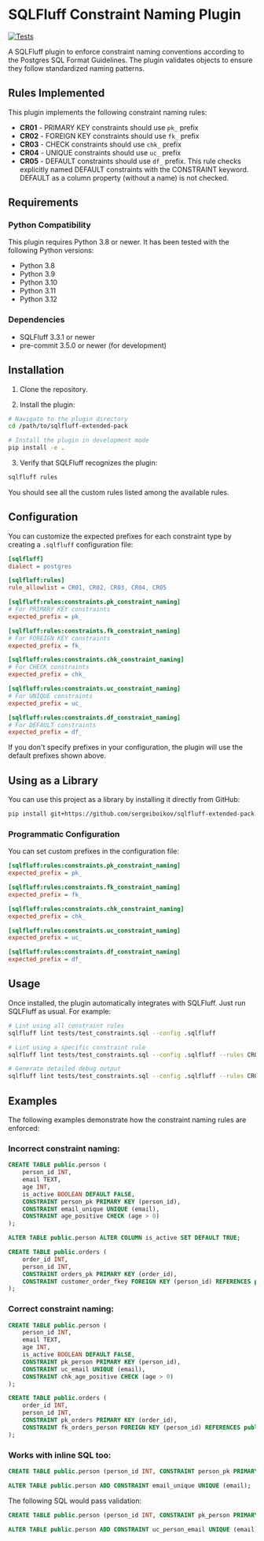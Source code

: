 # SQLFluff Constraint Naming Plugin

[![Tests](https://github.com/sergeiboikov/sqlfluff-extended-pack/actions/workflows/tests.yml/badge.svg)](https://github.com/sergeiboikov/sqlfluff-extended-pack/actions/workflows/tests.yml)

A SQLFluff plugin to enforce constraint naming conventions according to the Postgres SQL Format Guidelines. The plugin validates objects to ensure they follow standardized naming patterns.

## Rules Implemented

This plugin implements the following constraint naming rules:

- **CR01** - PRIMARY KEY constraints should use `pk_` prefix
- **CR02** - FOREIGN KEY constraints should use `fk_` prefix
- **CR03** - CHECK constraints should use `chk_` prefix
- **CR04** - UNIQUE constraints should use `uc_` prefix
- **CR05** - DEFAULT constraints should use `df_` prefix. This rule checks explicitly named DEFAULT constraints with the CONSTRAINT keyword. DEFAULT as a column property (without a name) is not checked.

## Requirements

### Python Compatibility

This plugin requires Python 3.8 or newer. It has been tested with the following Python versions:
- Python 3.8
- Python 3.9
- Python 3.10
- Python 3.11
- Python 3.12

### Dependencies

- SQLFluff 3.3.1 or newer
- pre-commit 3.5.0 or newer (for development)

## Installation

1. Clone the repository.

2. Install the plugin:

```bash
# Navigate to the plugin directory
cd /path/to/sqlfluff-extended-pack

# Install the plugin in development mode
pip install -e .
```

3. Verify that SQLFluff recognizes the plugin:

```bash
sqlfluff rules
```

You should see all the custom rules listed among the available rules.

## Configuration

You can customize the expected prefixes for each constraint type by creating a `.sqlfluff` configuration file:

```ini
[sqlfluff]
dialect = postgres

[sqlfluff:rules]
rule_allowlist = CR01, CR02, CR03, CR04, CR05

[sqlfluff:rules:constraints.pk_constraint_naming]
# For PRIMARY KEY constraints
expected_prefix = pk_

[sqlfluff:rules:constraints.fk_constraint_naming]
# For FOREIGN KEY constraints
expected_prefix = fk_

[sqlfluff:rules:constraints.chk_constraint_naming]
# For CHECK constraints
expected_prefix = chk_

[sqlfluff:rules:constraints.uc_constraint_naming]
# For UNIQUE constraints
expected_prefix = uc_

[sqlfluff:rules:constraints.df_constraint_naming]
# For DEFAULT constraints
expected_prefix = df_
```

If you don't specify prefixes in your configuration, the plugin will use the default prefixes shown above.

## Using as a Library

You can use this project as a library by installing it directly from GitHub:

```bash
pip install git+https://github.com/sergeiboikov/sqlfluff-extended-pack.git
```

### Programmatic Configuration

You can set custom prefixes in the configuration file:
```ini
[sqlfluff:rules:constraints.pk_constraint_naming]
expected_prefix = pk_

[sqlfluff:rules:constraints.fk_constraint_naming]
expected_prefix = fk_

[sqlfluff:rules:constraints.chk_constraint_naming]
expected_prefix = chk_

[sqlfluff:rules:constraints.uc_constraint_naming]
expected_prefix = uc_

[sqlfluff:rules:constraints.df_constraint_naming]
expected_prefix = df_
```

## Usage

Once installed, the plugin automatically integrates with SQLFluff. Just run SQLFluff as usual.
For example:

```bash
# Lint using all constraint rules
sqlfluff lint tests/test_constraints.sql --config .sqlfluff

# Lint using a specific constraint rule
sqlfluff lint tests/test_constraints.sql --config .sqlfluff --rules CR01

# Generate detailed debug output
sqlfluff lint tests/test_constraints.sql --config .sqlfluff --rules CR01 -vvvv > debug.log
```

## Examples

The following examples demonstrate how the constraint naming rules are enforced:

### Incorrect constraint naming:

```sql
CREATE TABLE public.person (
    person_id INT,
    email TEXT,
    age INT,
    is_active BOOLEAN DEFAULT FALSE,
    CONSTRAINT person_pk PRIMARY KEY (person_id),
    CONSTRAINT email_unique UNIQUE (email),
    CONSTRAINT age_positive CHECK (age > 0)
);

ALTER TABLE public.person ALTER COLUMN is_active SET DEFAULT TRUE;

CREATE TABLE public.orders (
    order_id INT,
    person_id INT,
    CONSTRAINT orders_pk PRIMARY KEY (order_id),
    CONSTRAINT customer_order_fkey FOREIGN KEY (person_id) REFERENCES public.person(person_id)
);
```

### Correct constraint naming:

```sql
CREATE TABLE public.person (
    person_id INT,
    email TEXT,
    age INT,
    is_active BOOLEAN DEFAULT FALSE,
    CONSTRAINT pk_person PRIMARY KEY (person_id),
    CONSTRAINT uc_email UNIQUE (email),
    CONSTRAINT chk_age_positive CHECK (age > 0)
);

CREATE TABLE public.orders (
    order_id INT,
    person_id INT,
    CONSTRAINT pk_orders PRIMARY KEY (order_id),
    CONSTRAINT fk_orders_person FOREIGN KEY (person_id) REFERENCES public.person(person_id)
);
```

### Works with inline SQL too:

```sql
CREATE TABLE public.person (person_id INT, CONSTRAINT person_pk PRIMARY KEY (person_id)); -- Will flag the PRIMARY KEY constraint on public.person table

ALTER TABLE public.person ADD CONSTRAINT email_unique UNIQUE (email); -- Will flag the UNIQUE constraint on public.person table
```

The following SQL would pass validation:

```sql
CREATE TABLE public.person (person_id INT, CONSTRAINT pk_person PRIMARY KEY (person_id)); -- Correctly named PRIMARY KEY constraint

ALTER TABLE public.person ADD CONSTRAINT uc_person_email UNIQUE (email); -- Correctly named UNIQUE constraint
```

